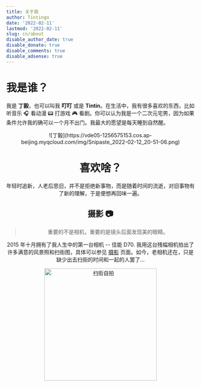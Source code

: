 ```yaml
---
title: 关于我
author: Tintingo
date: '2022-02-11'
lastmod: '2022-02-11'
slug: cn/about
disable_author_date: true
disable_donate: true
disable_comments: true
disable_adsense: true
---
```


# 我是谁？

我是 **丁毅**，也可以叫我 **叮叮** 或是 **Tintin**。在生活中，我有很多喜欢的东西，比如听音乐 🎧 看动漫 📟 打游戏 🎮  看剧。你可以认为我是一个二次元宅男，因为如果条件允许我的确可以一个月不出门。我最大的愿望是每天睡到自然醒。

<picture>
    <div align=center>![丁毅](https://vde05-1256575153.cos.ap-beijing.myqcloud.com/img/Snipaste_2022-02-12_20-51-06.png)
</picture>

# 喜欢啥？

年轻时追新，人老后思旧，并不是拒绝新事物，而是随着时间的流逝，对旧事物有了新的理解，于是便想再回味一遍。

## 摄影 📷

> 重要的不是相机，重要的是镜头后面发现美的眼睛。

2015 年十月拥有了我人生中的第一台相机 -- 佳能 D70. 我用这台残幅相机拍出了许多满意的风景照和扫街图，具体可以参见 [摄影](/photography/) 页面。如今，老相机还在，只是缺少出去扫街的时间和一起的人罢了...

<div  align="center">   
<img src="https://vde05-1256575153.cos.ap-beijing.myqcloud.com/img/2021_扫街自拍.jpeg" width = "300" alt="扫街自拍" align=center />
</div>
